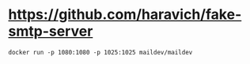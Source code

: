 # https://github.com/haravich/fake-smtp-server

```
docker run -p 1080:1080 -p 1025:1025 maildev/maildev
```